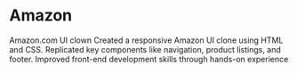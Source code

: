 # Amazon
Amazon.com UI clown
Created a responsive Amazon UI clone using HTML and CSS.
Replicated key components like navigation, product listings, and footer.
Improved front-end development skills through hands-on experience
